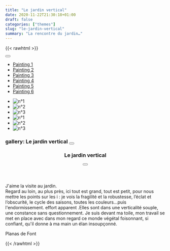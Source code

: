 ```yaml
---
title: "Le jardin vertical"
date: 2020-11-22T21:30:18+01:00
draft: false
categories: ["themes"]
slug: "le-jardin-vertical"
summary: "La rencontre du jardin…"
---
```

{{< rawhtml >}}
<div class="float-sidenav js-float-sidenav" id="float-sidenav-1">
    <nav class="float-sidenav__nav">
      <button class="reset float-sidenav__close-btn js-float-sidenav__close-btn js-tab-focus" aria-label="Close page navigation">
        <svg class="icon" viewBox="0 0 16 16"><g stroke-width="1" stroke="currentColor" fill="none" stroke-linecap="round" stroke-linejoin="round" stroke-miterlimit="10"><line x1="13.5" y1="2.5" x2="2.5" y2="13.5"></line><line x1="2.5" y1="2.5" x2="13.5" y2="13.5"></line></g></svg>
      </button>
      <ul class="float-sidenav__list js-float-sidenav__list">
        <li class="float-sidenav__item">
          <a href="#peinture-1" class="float-sidenav__link js-smooth-scroll">
            <span class="float-sidenav__label">Painting 1</span>
            <span aria-hidden="true" class="float-sidenav__marker"></span>
          </a>
        </li>
        <li class="float-sidenav__item">
          <a href="#peinture-2" class="float-sidenav__link js-smooth-scroll">
            <span class="float-sidenav__label">Painting 2</span>
            <span aria-hidden="true" class="float-sidenav__marker"></span>
          </a>
        </li>
        <li class="float-sidenav__item">
          <a href="#peinture-3" class="float-sidenav__link js-smooth-scroll">
            <span class="float-sidenav__label">Painting 3</span>
            <span aria-hidden="true" class="float-sidenav__marker"></span>
          </a>
        </li>
        <li class="float-sidenav__item">
          <a href="#peinture-4" class="float-sidenav__link js-smooth-scroll">
            <span class="float-sidenav__label">Painting 4</span>
            <span aria-hidden="true" class="float-sidenav__marker"></span>
          </a>
        </li>
        <li class="float-sidenav__item">
          <a href="#peinture-5" class="float-sidenav__link js-smooth-scroll">
            <span class="float-sidenav__label">Painting 5</span>
            <span aria-hidden="true" class="float-sidenav__marker"></span>
          </a>
        </li>
        <li class="float-sidenav__item">
          <a href="#peinture-6" class="float-sidenav__link js-smooth-scroll">
            <span class="float-sidenav__label">Painting 6</span>
            <span aria-hidden="true" class="float-sidenav__marker"></span>
          </a>
        </li>
      </ul>
    </nav>
</div>
<!-- <button class="btn btn--subtle margin-bottom-md hide@md" aria-controls="float-sidenav-1">Show Page Navigation</button> -->
<ul class="parent js-float-sidenav-target">
    <li id="peinture-1" class="child">
      <img src="Le-Jardin-Vertical-011.jpg" alt="n°1">
    </li>
    <li id="peinture-2" class="child">
      <img src="Le-Jardin-Vertical-02.jpg" alt="n°2">
    </li>
    <li id="peinture-3" class="child">
      <img src="Le-Jardin-Vertical-03.jpg" alt="n°3">
    </li>
    <li id="peinture-4" class="child">
      <img src="Le-Jardin-Vertical-04.jpg" alt="n°1">
    </li>
    <li id="peinture-5" class="child">
      <img src="Le-Jardin-Vertical-05.jpg" alt="n°2">
    </li>
    <li id="peinture-6" class="child">
      <img src="Le-Jardin-Vertical-07.jpg" alt="n°3">
    </li>
</ul>
<h3 class="gallery__title-block" aria-controls="modal-full-width">
<span class="gallery__title-prefix">gallery: </span>
<span class="gallery__title">Le jardin vertical</span>
<button class="gallery__title-trigger">
  <svg class="icon" viewBox="0 0 20 20">
    <title>Open the window</title>
    <g fill="none" stroke="currentColor" stroke-miterlimit="10" stroke-width="1" stroke-linecap="round" stroke-linejoin="round">
      <line x1="3" y1="3" x2="15" y2="15" />
      <line x1="15" y1="3" x2="3" y2="15" />
    </g>
  </svg>
</button>
</h3>
<div class="modal modal--animate-fade bg-contrast-higher bg-opacity-90% js-modal" id="modal-full-width">
<div class="modal__content bg height-100% flex flex-column flex-center" role="alertdialog" aria-labelledby="modal-title" aria-describedby="modal-description">
  <div class="">
    <header class="padding-y-sm padding-x-md flex items-center justify-between">
      <h3 class="gallery__title" id="modal-title">Le jardin vertical</h3>
      <button class="reset modal__close-btn modal__close-btn--inner js-modal__close js-tab-focus">
        <svg class="icon" viewBox="0 0 20 20">
          <title>Close the window</title>
          <g fill="none" stroke="currentColor" stroke-miterlimit="10" stroke-width="2" stroke-linecap="round" stroke-linejoin="round">
            <line x1="3" y1="3" x2="17" y2="17" />
            <line x1="17" y1="3" x2="3" y2="17" />
          </g>
        </svg>
      </button>
    </header>
    <article class="padding-y-sm padding-x-md flex-grow overflow-auto">
      <div class="text-component v-space-md line-height-lg">
        <p class="drop-cap gallery__desc-first-line" id="modal-description">J'aime la visite au jardin. <br>Regard au loin, au plus près, ici tout est grand, tout est petit, pour nous mettre les points sur les i : je vois la fragilité et la robustesse, l’éclat et l’obscurité, le cycle des saisons, toutes les couleurs...puis l'endormissement. effort apparent .Elles sont dans une verticalité souple, une constance sans questionnement. Je suis devant ma toile, mon travail se met en place avec dans mon regard ce monde végétal foisonnant, si confiant, qu'il donne à ma main un élan insoupçonné.</p>
        <p class="signature">Planas de Font</p>
      </div>
    </article>
  </div>
</div> 
</div>
{{< /rawhtml >}}
